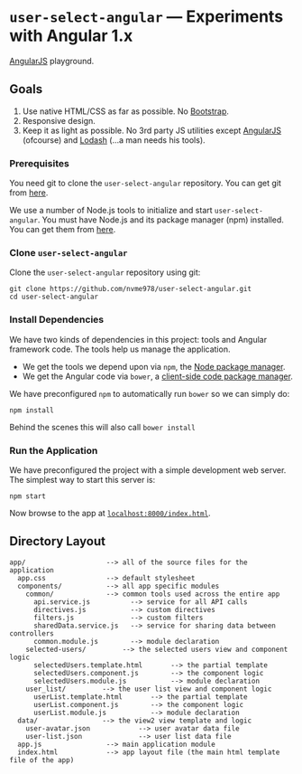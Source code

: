 # `user-select-angular` — Experiments with Angular 1.x

[AngularJS](https://angularjs.org/) playground.


## Goals

1. Use native HTML/CSS as far as possible. No [Bootstrap](https://angular-ui.github.io/bootstrap/).
2. Responsive design.
3. Keep it as light as possible. No 3rd party JS utilities except [AngularJS](https://angularjs.org/) (ofcourse) and [Lodash](https://lodash.com/) (...a man needs his tools).

### Prerequisites

You need git to clone the `user-select-angular` repository. You can get git from [here][git].

We use a number of Node.js tools to initialize and start `user-select-angular`. You must have Node.js
and its package manager (npm) installed. You can get them from [here][node].

### Clone `user-select-angular`

Clone the `user-select-angular` repository using git:

```
git clone https://github.com/nvme978/user-select-angular.git
cd user-select-angular
```

### Install Dependencies

We have two kinds of dependencies in this project: tools and Angular framework code. The tools help
us manage the application.

* We get the tools we depend upon via `npm`, the [Node package manager][npm].
* We get the Angular code via `bower`, a [client-side code package manager][bower].

We have preconfigured `npm` to automatically run `bower` so we can simply do:

```
npm install
```

Behind the scenes this will also call `bower install`


### Run the Application

We have preconfigured the project with a simple development web server. The simplest way to start
this server is:

```
npm start
```

Now browse to the app at [`localhost:8000/index.html`][local-app-url].


## Directory Layout

```
app/                    --> all of the source files for the application
  app.css               --> default stylesheet
  components/           --> all app specific modules
    common/             --> common tools used across the entire app
      api.service.js          --> service for all API calls
      directives.js           --> custom directives
      filters.js              --> custom filters
      sharedData.service.js   --> service for sharing data between controllers
      common.module.js        --> module declaration
    selected-users/         --> the selected users view and component logic
      selectedUsers.template.html       --> the partial template
      selectedUsers.component.js        --> the component logic
      selectedUsers.module.js           --> module declaration
    user_list/         --> the user list view and component logic
      userList.template.html       --> the partial template
      userList.component.js        --> the component logic
      userList.module.js           --> module declaration
  data/                --> the view2 view template and logic
    user-avatar.json            --> user avatar data file
    user-list.json              --> user list data file
  app.js                --> main application module
  index.html            --> app layout file (the main html template file of the app)
```


[angularjs]: https://angularjs.org/
[bower]: http://bower.io/
[git]: https://git-scm.com/
[http-server]: https://github.com/indexzero/http-server
[jasmine]: https://jasmine.github.io/
[jdk]: https://wikipedia.org/wiki/Java_Development_Kit
[jdk-download]: http://www.oracle.com/technetwork/java/javase/downloads
[karma]: https://karma-runner.github.io/
[local-app-url]: http://localhost:8000/index.html
[node]: https://nodejs.org/
[npm]: https://www.npmjs.org/
[protractor]: http://www.protractortest.org/
[selenium]: http://docs.seleniumhq.org/
[travis]: https://travis-ci.org/
[travis-docs]: https://docs.travis-ci.com/user/getting-started

